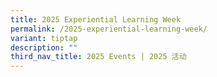 ```yaml
---
title: 2025 Experiential Learning Week
permalink: /2025-experiential-learning-week/
variant: tiptap
description: ""
third_nav_title: 2025 Events | 2025 活动
---
```

